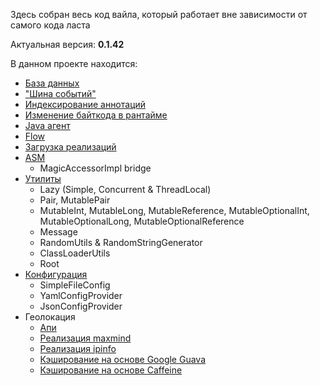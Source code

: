 Здесь собран весь код вайла, который работает вне зависимости от самого кода ласта

Актуальная версия:
**0.1.42**

В данном проекте находится:

- [База данных](sql)
- ["Шина событий"](eventbus)
- [Индексирование аннотаций](annotation-index)
- [Изменение байткода в рантайме](asm-patcher)
- [Java агент](agent)
- [Flow](flow)
- [Загрузка реализаций](impl-loader)
- [ASM](asm)
  - MagicAccessorImpl bridge
- [Утилиты](util)
  - Lazy (Simple, Concurrent & ThreadLocal)
  - Pair, MutablePair
  - MutableInt, MutableLong, MutableReference, MutableOptionalInt, MutableOptionalLong, MutableOptionalReference
  - Message
  - RandomUtils & RandomStringGenerator
  - ClassLoaderUtils
  - Root
- [Конфигурация](config)
  - SimpleFileConfig
  - YamlConfigProvider
  - JsonConfigProvider
- Геолокация
  - [Апи](geo-api)
  - [Реализация maxmind](geo-maxmind-impl)
  - [Реализация ipinfo](geo-ipinfo-impl)
  - [Кэширование на основе Google Guava](geo-cache-guava)
  - [Кэширование на основе Caffeine](geo-cache-caffeine)
